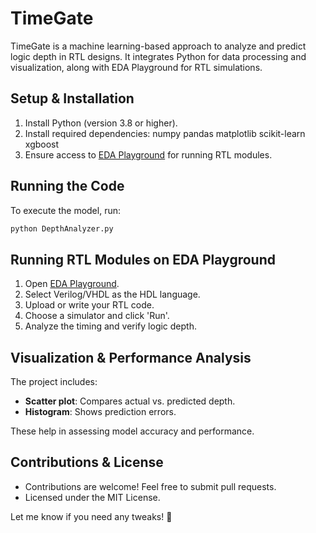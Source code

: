 # TimeGate

TimeGate is a machine learning-based approach to analyze and predict logic depth in RTL designs. It integrates Python for data processing and visualization, along with EDA Playground for RTL simulations.

## Setup & Installation
1. Install Python (version 3.8 or higher).
2. Install required dependencies:
 numpy
pandas
matplotlib
scikit-learn
xgboost
3. Ensure access to [EDA Playground](https://www.edaplayground.com/) for running RTL modules.

## Running the Code
To execute the model, run:
```bash
python DepthAnalyzer.py
```

## Running RTL Modules on EDA Playground
1. Open [EDA Playground](https://www.edaplayground.com/).
2. Select Verilog/VHDL as the HDL language.
3. Upload or write your RTL code.
4. Choose a simulator and click 'Run'.
5. Analyze the timing and verify logic depth.

## Visualization & Performance Analysis
The project includes:
- **Scatter plot**: Compares actual vs. predicted depth.
- **Histogram**: Shows prediction errors.

These help in assessing model accuracy and performance.

## Contributions & License
- Contributions are welcome! Feel free to submit pull requests.
- Licensed under the MIT License.

Let me know if you need any tweaks! 🚀

